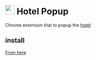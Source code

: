 <h1><img height="30" width="30" src="https://raw.githubusercontent.com/totora0155/hotel-popup/master/media/icon128x128.png">&nbsp;Hotel&nbsp;Popup</h1>

Chrome extension that to popup the [hotel](https://github.com/typicode/hotel)

## install

[From here](https://chrome.google.com/webstore/detail/hotel-popup/enfhnnjmlnaalebjdhhohjffpggmeaio)
